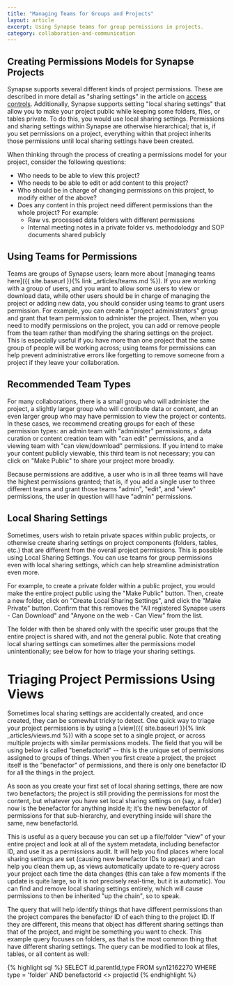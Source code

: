```yaml
---
title: "Managing Teams for Groups and Projects"
layout: article
excerpt: Using Synapse teams for group permissions in projects.
category: collaboration-and-communication
---
```


## Creating Permissions Models for Synapse Projects

Synapse supports several different kinds of project permissions. These are described in more detail as "sharing settings" in the article on [access controls](access_controls.md#sharing-settings). Additionally, Synapse supports setting "local sharing settings" that allow you to make your project public while keeping some folders, files, or tables private. To do this, you would use local sharing settings. Permissions and sharing settings within Synapse are otherwise hierarchical; that is, if you set permissions on a project, everything within that project inherits those permissions until local sharing settings have been created.

When thinking through the process of creating a permissions model for your project, consider the following questions:

* Who needs to be able to view this project?
* Who needs to be able to edit or add content to this project?
* Who should be in charge of changing permissions on this project, to modify either of the above?
* Does any content in this project need different permissions than the whole project? For example:
  * Raw vs. processed data folders with different permissions
  * Internal meeting notes in a private folder vs. methodolodgy and SOP documents shared publicly

## Using Teams for Permissions

Teams are groups of Synapse users; learn more about [managing teams here]({{ site.baseurl }}{% link _articles/teams.md %}). If you are working with a group of users, and you want to allow some users to view or download data, while other users should be in charge of managing the project or adding new data, you should consider using teams to grant users permission. For example, you can create a "project administrators" group and grant that team permission to administer the project. Then, when you need to modify permissions on the project, you can add or remove people from the team rather than modifying the sharing settings on the project. This is especially useful if you have more than one project that the same group of people will be working across; using teams for permissions can help prevent administrative errors like forgetting to remove someone from a project if they leave your collaboration.

## Recommended Team Types

For many collaborations, there is a small group who will administer the project, a slightly larger group who will contribute data or content, and an even larger group who may have permission to view the project or contents. In these cases, we recommend creating groups for each of these permission types: an admin team with "administer" permissions, a data curation or content creation team with "can edit" permissions, and a viewing team with "can view/download" permissions. If you intend to make your content publicly viewable, this third team is not necessary; you can click on "Make Public" to share your project more broadly.

Because permissions are additive, a user who is in all three teams will have the highest permissions granted; that is, if you add a single user to three different teams and grant those teams "admin", "edit", and "view" permissions, the user in question will have "admin" permissions.

## Local Sharing Settings

Sometimes, users wish to retain private spaces within public projects, or otherwise create sharing settings on project components (folders, tables, etc.) that are different from the overall project permissions. This is possible using Local Sharing Settings. You can use teams for group permissions even with local sharing settings, which can help streamline administration even more.

For example, to create a private folder within a public project, you would make the entire project public using the "Make Public" button. Then, create a new folder, click on "Create Local Sharing Settings", and click the "Make Private" button. Confirm that this removes the "All registered Synapse users - Can Download" and "Anyone on the web - Can View" from the list.

The folder with then be shared only with the specific user groups that the entire project is shared with, and not the general public. Note that creating local sharing settings can sometimes alter the permissions model unintentionally; see below for how to triage your sharing settings.

# Triaging Project Permissions Using Views

Sometimes local sharing settings are accidentally created, and once created, they can be somewhat tricky to detect. One quick way to triage your project permissions is by using a [view]({{ site.baseurl }}{% link _articles/views.md %}) with a scope set to a single project, or across multiple projects with similar permissions models. The field that you will be using below is called
"benefactorId" -- this is the unique set of permissions assigned to groups of things. When you first create a project, the project itself is the "benefactor" of permissions, and there is only one benefactor ID for all the things in the project.

As soon as you create your first set of local sharing settings, there are now two benefactors; the project is still providing the permissions for most the content, but whatever you have set local sharing settings on (say, a folder) now is the benefactor for anything inside it; it's the new benefactor of permissions for that sub-hierarchy, and everything inside will share the same, new benefactorId.

This is useful as a query because you can set up a file/folder "view" of your entire project and look at all of the system metadata, including benefactor ID, and use it as a permissions audit. It will help you find places where local sharing settings are set (causing new benefactor IDs to appear) and can help you clean them up, as views automatically update to re-query across your project each time the data changes (this can take a few moments if the update is quite large, so it is not precisely real-time, but it is automatic). You can find and remove local sharing settings entirely, which will cause permissions to then be inherited "up the chain", so to speak.

The query that will help identify things that have different permissions than the project compares the benefactor ID of each thing to the project ID. If they are different, this means that object has different sharing settings than that of the project, and might be something you want to check. This example query focuses on folders, as that is the most common thing that have different sharing settings. The query can be modified to look at files, tables, or all content as well:

{% highlight sql %}
SELECT id,parentId,type FROM syn12162270 WHERE type = 'folder' AND  benefactorId <> projectId
{% endhighlight %}
